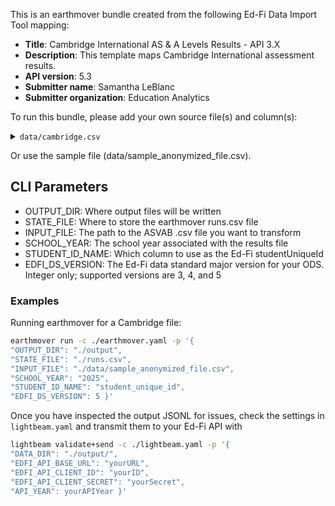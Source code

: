 This is an earthmover bundle created from the following Ed-Fi Data Import Tool mapping:
* **Title**: Cambridge International AS & A Levels Results - API 3.X
* **Description**: This template maps Cambridge International assessment results.
* **API version**: 5.3
* **Submitter name**: Samantha LeBlanc
* **Submitter organization**: Education Analytics

To run this bundle, please add your own source file(s) and column(s):
<details>
<summary><code>data/cambridge.csv</code></summary>
This template will only work with the vendor specification of the Cambridge results file. See `data/sample_anonymized_file.csv` for column names.
</details>

Or use the sample file (data/sample_anonymized_file.csv).

## CLI Parameters
- OUTPUT_DIR: Where output files will be written
- STATE_FILE: Where to store the earthmover runs.csv file
- INPUT_FILE: The path to the ASVAB .csv file you want to transform
- SCHOOL_YEAR: The school year associated with the results file
- STUDENT_ID_NAME: Which column to use as the Ed-Fi studentUniqueId
- EDFI_DS_VERSION: The Ed-Fi data standard major version for your ODS. Integer only; supported versions are 3, 4, and 5

### Examples
Running earthmover for a Cambridge file:
```bash
earthmover run -c ./earthmover.yaml -p '{
"OUTPUT_DIR": "./output",
"STATE_FILE": "./runs.csv",
"INPUT_FILE": "./data/sample_anonymized_file.csv",
"SCHOOL_YEAR": "2025",
"STUDENT_ID_NAME": "student_unique_id",
"EDFI_DS_VERSION": 5 }'
```

Once you have inspected the output JSONL for issues, check the settings in `lightbeam.yaml` and transmit them to your Ed-Fi API with
```bash
lightbeam validate+send -c ./lightbeam.yaml -p '{
"DATA_DIR": "./output/",
"EDFI_API_BASE_URL": "yourURL",
"EDFI_API_CLIENT_ID": "yourID",
"EDFI_API_CLIENT_SECRET": "yourSecret",
"API_YEAR": yourAPIYear }'
```